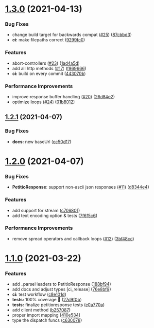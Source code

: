 # [1.3.0](https://github.com/helperdiscord/petitio/compare/v1.2.1...v1.3.0) (2021-04-13)


### Bug Fixes

* change build target for backwards compat ([#25](https://github.com/helperdiscord/petitio/issues/25)) ([87cbbd3](https://github.com/helperdiscord/petitio/commit/87cbbd34851f132870e819d34d70bf032f7bde6f))
* **ci:** make filepaths correct ([9299fc0](https://github.com/helperdiscord/petitio/commit/9299fc00137be6ea195d93c871395f22fd579196))


### Features

* abort-controllers ([#23](https://github.com/helperdiscord/petitio/issues/23)) ([1ad4a5d](https://github.com/helperdiscord/petitio/commit/1ad4a5d86044d3dd77c8234703189c162fe93134))
* add all http methods ([#17](https://github.com/helperdiscord/petitio/issues/17)) ([f869666](https://github.com/helperdiscord/petitio/commit/f869666169a39c5f0baacc48d23b48c6a6073163))
* **ci:** build on every commit ([443070b](https://github.com/helperdiscord/petitio/commit/443070b8b09a9b6b087f634bf16ab4d69c0f8783))


### Performance Improvements

* improve response buffer handling ([#20](https://github.com/helperdiscord/petitio/issues/20)) ([26d84e2](https://github.com/helperdiscord/petitio/commit/26d84e22d88359869a747c0828e4d21e0fbdce95))
* optimize loops ([#24](https://github.com/helperdiscord/petitio/issues/24)) ([01b8012](https://github.com/helperdiscord/petitio/commit/01b80124bd8baa89e9b8ee4e40987c0cba1e57b8))

## [1.2.1](https://github.com/helperdiscord/petitio/compare/v1.2.0...v1.2.1) (2021-04-07)


### Bug Fixes

* **docs:** new baseUrl ([cc50d17](https://github.com/helperdiscord/petitio/commit/cc50d176ad14f2ca10a865c3eb0ed7d2b511f84a))

# [1.2.0](https://github.com/helperdiscord/petitio/compare/v1.1.0...v1.2.0) (2021-04-07)


### Bug Fixes

* **PetitioResponse:** support non-ascii json responses ([#11](https://github.com/helperdiscord/petitio/issues/11)) ([d8344e4](https://github.com/helperdiscord/petitio/commit/d8344e44bb2ca247082c7f330354a76869e49793))


### Features

* add support for stream ([c706801](https://github.com/helperdiscord/petitio/commit/c7068011464ce003d4443ab975b48bab9b0ac74f))
* add text encoding option & tests ([7f6f5c6](https://github.com/helperdiscord/petitio/commit/7f6f5c63f3dddc2838c7dc1975c8a5c9335f120d))


### Performance Improvements

* remove spread operators and callback loops ([#12](https://github.com/helperdiscord/petitio/issues/12)) ([3bf48cc](https://github.com/helperdiscord/petitio/commit/3bf48cc1d002fb342af932f720dfc833c94461fe))

# [1.1.0](https://github.com/helperdiscord/petitio/compare/v1.0.0...v1.1.0) (2021-03-22)


### Features

* add _parseHeaders to PetitioResponse ([188bf94](https://github.com/helperdiscord/petitio/commit/188bf94cafa4df4f54f5354fa8b42313aace6e0d))
* add docs and adjust types [ci_release] ([76e8bf9](https://github.com/helperdiscord/petitio/commit/76e8bf92dfbe9c6aae18b76412024ba6897271e8))
* **ci:** test workflow ([c8e101d](https://github.com/helperdiscord/petitio/commit/c8e101d91f8c41f016ff630c663b6367b748c4b6))
* **tests:** 100% coverage :rocket: ([27d9f0b](https://github.com/helperdiscord/petitio/commit/27d9f0bae2cbbf51b6a1c8b8cd9fda0fccc1cdd4))
* **tests:** finalize petitioresponse tests ([e0a770a](https://github.com/helperdiscord/petitio/commit/e0a770ad7f7a6ccbdcc0d240282de040c9869c36))
* add client method ([b257087](https://github.com/helperdiscord/petitio/commit/b257087d3d92412857de2f0c733050b4f16a6c52))
* proper import mapping ([410e534](https://github.com/helperdiscord/petitio/commit/410e53457e7dcd87ed5f4f0bd6f536a0b66d547b))
* type the dispatch funcs ([c630078](https://github.com/helperdiscord/petitio/commit/c630078330877f46dd4dea6a4edb25b99753fd81))
